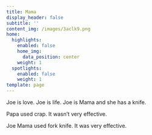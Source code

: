 ```yaml
---
title: Mama
display_header: false
subtitle: ''
content_img: /images/3aclk9.png
home:
  highlights:
    enabled: false
    home_img:
      data_position: center
    weight: 1
  spotlights:
    enabled: false
    weight: 1
template: page
---
```

Joe is love. Joe is life. Joe is Mama and she has a knife.







Papa used crap. It wasn’t very effective.



Joe Mama used fork knife. It was very effective.
